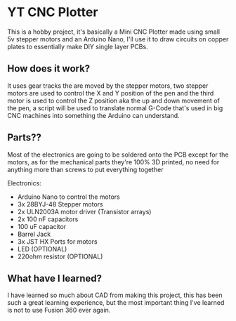 # YT CNC Plotter
This is a hobby project, it's basically a Mini CNC Plotter made using small 5v stepper motors and an Arduino Nano, I'll use it to draw circuits on copper plates to essentially make DIY single layer PCBs.

## How does it work?
It uses gear tracks the are moved by the stepper motors, two stepper motors are used to control the X and Y position of the pen and the third motor is used to control the Z position aka the up and down movement of the pen, a script will be used to translate normal G-Code that's used in big CNC machines into something the Arduino can understand.

## Parts??
Most of the electronics are going to be soldered onto the PCB except for the motors, as for the mechanical parts they're 100% 3D printed, no need for anything more than screws to put everything together

Electronics:
- Arduino Nano to control the motors
- 3x 28BYJ-48 Stepper motors
- 2x ULN2003A motor driver (Transistor arrays)
- 2x 100 nF capacitors
- 100 uF capacitor
- Barrel Jack
- 3x JST HX Ports for motors
- LED (OPTIONAL)
- 220ohm resistor (OPTIONAL)

## What have I learned?
I have learned so much about CAD from making this project, this has been such a great learning experience, but the most important thing I've learned is not to use Fusion 360 ever again.